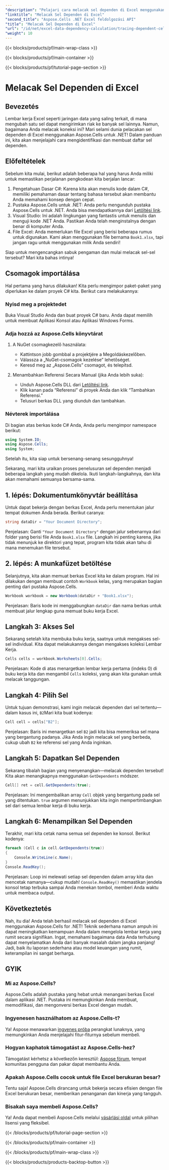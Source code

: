 ```yaml
---
"description": "Pelajari cara melacak sel dependen di Excel menggunakan Aspose.Cells untuk .NET dengan tutorial yang mudah diikuti ini."
"linktitle": "Melacak Sel Dependen di Excel"
"second_title": "Aspose.Cells .NET Excel feldolgozási API"
"title": "Melacak Sel Dependen di Excel"
"url": "/id/net/excel-data-dependency-calculation/tracing-dependent-cells-in-excel/"
"weight": 10
---
```


{{< blocks/products/pf/main-wrap-class >}}

{{< blocks/products/pf/main-container >}}

{{< blocks/products/pf/tutorial-page-section >}}

# Melacak Sel Dependen di Excel

## Bevezetés

Lembar kerja Excel seperti jaringan data yang saling terkait, di mana mengubah satu sel dapat mengirimkan riak ke banyak sel lainnya. Namun, bagaimana Anda melacak koneksi ini? Mari selami dunia pelacakan sel dependen di Excel menggunakan Aspose.Cells untuk .NET! Dalam panduan ini, kita akan menjelajahi cara mengidentifikasi dan membuat daftar sel dependen. 

## Előfeltételek

Sebelum kita mulai, berikut adalah beberapa hal yang harus Anda miliki untuk memastikan perjalanan pengkodean kita berjalan lancar:

1. Pengetahuan Dasar C#: Karena kita akan menulis kode dalam C#, memiliki pemahaman dasar tentang bahasa tersebut akan membantu Anda memahami konsep dengan cepat.
2. Pustaka Aspose.Cells untuk .NET: Anda perlu mengunduh pustaka Aspose.Cells untuk .NET. Anda bisa mendapatkannya dari [Letöltési link](https://releases.aspose.com/cells/net/).
3. Visual Studio: Ini adalah lingkungan yang fantastis untuk menulis dan menguji kode .NET Anda. Pastikan Anda telah menginstalnya dengan benar di komputer Anda. 
4. File Excel: Anda memerlukan file Excel yang berisi beberapa rumus untuk digunakan. Kami akan menggunakan file bernama `Book1.xlsx`, tapi jangan ragu untuk menggunakan milik Anda sendiri!

Siap untuk mengencangkan sabuk pengaman dan mulai melacak sel-sel tersebut? Mari kita bahas intinya!

## Csomagok importálása

Hal pertama yang harus dilakukan! Kita perlu mengimpor paket-paket yang diperlukan ke dalam proyek C# kita. Berikut cara melakukannya:

### Nyisd meg a projektedet

Buka Visual Studio Anda dan buat proyek C# baru. Anda dapat memilih untuk membuat Aplikasi Konsol atau Aplikasi Windows Forms.

### Adja hozzá az Aspose.Cells könyvtárat

1. A NuGet csomagkezelő használata: 
   - Kattintson jobb gombbal a projektjére a Megoldáskezelőben.
   - Válassza a „NuGet-csomagok kezelése” lehetőséget.
   - Keresd meg az „Aspose.Cells” csomagot, és telepítsd.

2. Menambahkan Referensi Secara Manual (jika Anda lebih suka): 
   - Unduh Aspose.Cells DLL dari [Letöltési link](https://releases.aspose.com/cells/net/).
   - Klik kanan pada “Referensi” di proyek Anda dan klik “Tambahkan Referensi.”
   - Telusuri berkas DLL yang diunduh dan tambahkan.

### Névterek importálása

Di bagian atas berkas kode C# Anda, Anda perlu mengimpor namespace berikut:

```csharp
using System.IO;
using Aspose.Cells;
using System;
```

Setelah itu, kita siap untuk bersenang-senang sesungguhnya!

Sekarang, mari kita uraikan proses penelusuran sel dependen menjadi beberapa langkah yang mudah dikelola. Ikuti langkah-langkahnya, dan kita akan memahami semuanya bersama-sama.

## 1. lépés: Dokumentumkönyvtár beállítása

Untuk dapat bekerja dengan berkas Excel, Anda perlu menentukan jalur tempat dokumen Anda berada. Berikut caranya:

```csharp
string dataDir = "Your Document Directory";
```

Penjelasan: Ganti `"Your Document Directory"` dengan jalur sebenarnya dari folder yang berisi file Anda `Book1.xlsx` file. Langkah ini penting karena, jika tidak menunjuk ke direktori yang tepat, program kita tidak akan tahu di mana menemukan file tersebut.

## 2. lépés: A munkafüzet betöltése

Selanjutnya, kita akan memuat berkas Excel kita ke dalam program. Hal ini dilakukan dengan membuat contoh `Workbook` kelas, yang merupakan bagian penting dari pustaka Aspose.Cells.

```csharp
Workbook workbook = new Workbook(dataDir + "Book1.xlsx");
```

Penjelasan: Baris kode ini menggabungkan `dataDir` dan nama berkas untuk membuat jalur lengkap guna memuat buku kerja Excel. 

## Langkah 3: Akses Sel

Sekarang setelah kita membuka buku kerja, saatnya untuk mengakses sel-sel individual. Kita dapat melakukannya dengan mengakses koleksi Lembar Kerja.

```csharp
Cells cells = workbook.Worksheets[0].Cells;
```

Penjelasan: Kode di atas menargetkan lembar kerja pertama (indeks 0) di buku kerja kita dan mengambil `Cells` koleksi, yang akan kita gunakan untuk melacak tanggungan.

## Langkah 4: Pilih Sel

Untuk tujuan demonstrasi, kami ingin melacak dependen dari sel tertentu—dalam kasus ini, `B2`Mari kita buat kodenya:

```csharp
Cell cell = cells["B2"];
```

Penjelasan: Baris ini menargetkan sel `B2` jadi kita bisa memeriksa sel mana yang bergantung padanya. Jika Anda ingin melacak sel yang berbeda, cukup ubah `B2` ke referensi sel yang Anda inginkan. 

## Langkah 5: Dapatkan Sel Dependen

Sekarang tibalah bagian yang menyenangkan—melacak dependen tersebut! Kita akan menangkapnya menggunakan `GetDependents` módszer.

```csharp
Cell[] ret = cell.GetDependents(true);
```

Penjelasan: Ini mengembalikan array `Cell` objek yang bergantung pada sel yang ditentukan. `true` argumen menunjukkan kita ingin mempertimbangkan sel dari semua lembar kerja di buku kerja.

## Langkah 6: Menampilkan Sel Dependen

Terakhir, mari kita cetak nama semua sel dependen ke konsol. Berikut kodenya:

```csharp
foreach (Cell c in cell.GetDependents(true))
{
    Console.WriteLine(c.Name);
}
Console.ReadKey();
```

Penjelasan: Loop ini melewati setiap sel dependen dalam array kita dan mencetak namanya—cukup mudah! `Console.ReadKey()` memastikan jendela konsol tetap terbuka sampai Anda menekan tombol, memberi Anda waktu untuk membaca output.

## Következtetés

Nah, itu dia! Anda telah berhasil melacak sel dependen di Excel menggunakan Aspose.Cells for .NET! Teknik sederhana namun ampuh ini dapat meningkatkan kemampuan Anda dalam mengelola lembar kerja yang rumit secara signifikan. Ingat, memahami bagaimana data Anda terhubung dapat menyelamatkan Anda dari banyak masalah dalam jangka panjang! Jadi, baik itu laporan sederhana atau model keuangan yang rumit, keterampilan ini sangat berharga.

## GYIK

### Mi az Aspose.Cells?
Aspose.Cells adalah pustaka yang hebat untuk menangani berkas Excel dalam aplikasi .NET. Pustaka ini memungkinkan Anda membuat, memodifikasi, dan mengonversi berkas Excel dengan mudah.

### Ingyenesen használhatom az Aspose.Cells-t?
Ya! Aspose menawarkan [ingyenes próba](https://releases.aspose.com/) perangkat lunaknya, yang memungkinkan Anda menjelajahi fitur-fiturnya sebelum membeli.

### Hogyan kaphatok támogatást az Aspose.Cells-hez?
Támogatást kérhetsz a következőn keresztül: [Aspose fórum](https://forum.aspose.com/c/cells/9), tempat komunitas pengguna dan pakar dapat membantu Anda. 

### Apakah Aspose.Cells cocok untuk file Excel berukuran besar?
Tentu saja! Aspose.Cells dirancang untuk bekerja secara efisien dengan file Excel berukuran besar, memberikan penanganan dan kinerja yang tangguh.

### Bisakah saya membeli Aspose.Cells?
Ya! Anda dapat membeli Aspose.Cells melalui [vásárlási oldal](https://purchase.aspose.com/buy) untuk pilihan lisensi yang fleksibel.

{{< /blocks/products/pf/tutorial-page-section >}}

{{< /blocks/products/pf/main-container >}}

{{< /blocks/products/pf/main-wrap-class >}}

{{< blocks/products/products-backtop-button >}}